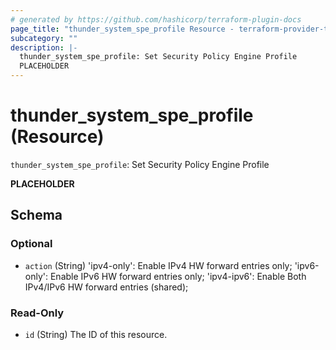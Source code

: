 ```yaml
---
# generated by https://github.com/hashicorp/terraform-plugin-docs
page_title: "thunder_system_spe_profile Resource - terraform-provider-thunder"
subcategory: ""
description: |-
  thunder_system_spe_profile: Set Security Policy Engine Profile
  PLACEHOLDER
---
```


# thunder_system_spe_profile (Resource)

`thunder_system_spe_profile`: Set Security Policy Engine Profile

__PLACEHOLDER__



<!-- schema generated by tfplugindocs -->
## Schema

### Optional

- `action` (String) 'ipv4-only': Enable IPv4 HW forward entries only; 'ipv6-only': Enable IPv6 HW forward entries only; 'ipv4-ipv6': Enable Both IPv4/IPv6 HW forward entries (shared);

### Read-Only

- `id` (String) The ID of this resource.


